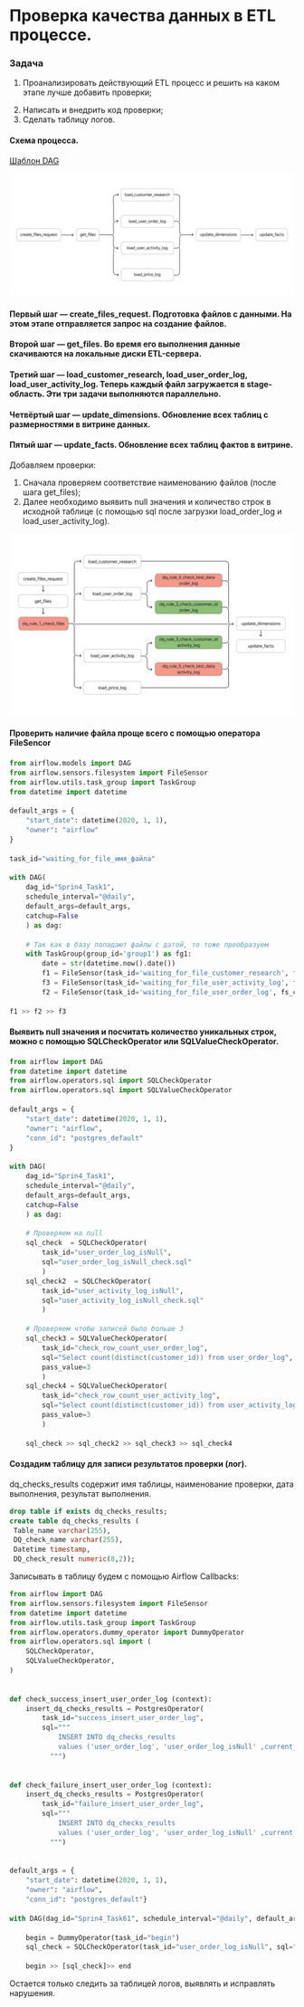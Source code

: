 # Проверка качества данных в ETL процессе.

### Задача
1. Проанализировать действующий ETL процесс и решить на каком этапе лучше добавить проверки; <P><P>
2. Написать и внедрить код проверки;
3. Сделать таблицу логов.


#### Схема процесса.

[Шаблон DAG](</Проверка качества данных в ETL процессе\dag\dag_forma.md>)

![4. Проверка качества данных/Схема_DAG.png](https://github.com/EvgeniyLezh/data-engineer-yandex-practicum/blob/32d684c597f69072f5546c8ecd329f70eed60f3e/4.%20%D0%9F%D1%80%D0%BE%D0%B2%D0%B5%D1%80%D0%BA%D0%B0%20%D0%BA%D0%B0%D1%87%D0%B5%D1%81%D1%82%D0%B2%D0%B0%20%D0%B4%D0%B0%D0%BD%D0%BD%D1%8B%D1%85/%D0%A1%D1%85%D0%B5%D0%BC%D0%B0_DAG.png)

#### Первый шаг — create_files_request. Подготовка файлов с данными. На этом этапе отправляется запрос на создание файлов.

#### Второй шаг — get_files. Во время его выполнения данные скачиваются на локальные диски ЕTL-сервера.

#### Третий шаг — load_customer_research, load_user_order_log, load_user_activity_log. Теперь каждый файл загружается в stage-область. Эти три задачи выполняются параллельно.

#### Четвёртый шаг — update_dimensions. Обновление всех таблиц с размерностями в витрине данных.

#### Пятый шаг — update_facts. Обновление всех таблиц фактов в витрине.

Добавляем проверки:

1. Сначала проверяем соответствие наименованию файлов (после шага get_files);
2. Далее необходимо выявить null значения и количество строк в исходной таблице (с помощью sql после загрузки load_order_log и load_user_activity_log).

![4. Проверка качества данных/Проверки_Схема_DAG.png](https://github.com/EvgeniyLezh/data-engineer-yandex-practicum/blob/32d684c597f69072f5546c8ecd329f70eed60f3e/4.%20%D0%9F%D1%80%D0%BE%D0%B2%D0%B5%D1%80%D0%BA%D0%B0%20%D0%BA%D0%B0%D1%87%D0%B5%D1%81%D1%82%D0%B2%D0%B0%20%D0%B4%D0%B0%D0%BD%D0%BD%D1%8B%D1%85/%D0%9F%D1%80%D0%BE%D0%B2%D0%B5%D1%80%D0%BA%D0%B8_%D0%A1%D1%85%D0%B5%D0%BC%D0%B0_DAG.png)


#### Проверить наличие файла проще всего с помощью оператора FileSencor

```python
from airflow.models import DAG
from airflow.sensors.filesystem import FileSensor
from airflow.utils.task_group import TaskGroup
from datetime import datetime

default_args = {
    "start_date": datetime(2020, 1, 1),
    "owner": "airflow"
}

task_id="waiting_for_file_имя_файла"

with DAG(
    dag_id="Sprin4_Task1",
    schedule_interval="@daily",
    default_args=default_args,
    catchup=False
    ) as dag:

    # Так как в базу попадают файлы с датой, то тоже преобразуем
    with TaskGroup(group_id='group1') as fg1:
        date = str(datetime.now().date())
        f1 = FileSensor(task_id='waiting_for_file_customer_research', fs_conn_id ='fs_local', filepath='data/' + date + '_' + '_customer_research.csv', poke_interval = 15, timeout=15 )
        f3 = FileSensor(task_id='waiting_for_file_user_activity_log', fs_conn_id ='fs_local', filepath='data/' + date + '_' + '_user_activity_log.csv', poke_interval = 15, timeout=15 )
        f2 = FileSensor(task_id='waiting_for_file_user_order_log', fs_conn_id ='fs_local', filepath='data/' + date + '_' + '_user_order_log.csv', poke_interval = 15, timeout=15 )

f1 >> f2 >> f3
```

#### Выявить null значения и посчитать количество уникальных строк, можно с помощью SQLCheckOperator или SQLValueCheckOperator.

```python
from airflow import DAG
from datetime import datetime
from airflow.operators.sql import SQLCheckOperator
from airflow.operators.sql import SQLValueCheckOperator

default_args = {
    "start_date": datetime(2020, 1, 1),
    "owner": "airflow",
    "conn_id": "postgres_default"
}

with DAG(
    dag_id="Sprin4_Task1",
    schedule_interval="@daily",
    default_args=default_args,
    catchup=False
    ) as dag:

    # Проверяем на null
    sql_check  = SQLCheckOperator(
        task_id="user_order_log_isNull",
        sql="user_order_log_isNull_check.sql"
        )
    sql_check2  = SQLCheckOperator(
        task_id="user_activity_log_isNull",
        sql="user_activity_log_isNull_check.sql"
        )

    # Проверяем чтобы записей было больше 3
    sql_check3 = SQLValueCheckOperator(
        task_id="check_row_count_user_order_log",
        sql="Select count(distinct(customer_id)) from user_order_log",
        pass_value=3
        )
    sql_check4 = SQLValueCheckOperator(
        task_id="check_row_count_user_activity_log",
        sql="Select count(distinct(customer_id)) from user_activity_log",
        pass_value=3
        )

    sql_check >> sql_check2 >> sql_check3 >> sql_check4
```

#### Создадим таблицу для записи результатов проверки (лог).

dq_checks_results содержит имя таблицы, наименование проверки, дата выполнения, результат выполнения.

```sql
drop table if exists dq_checks_results;
create table dq_checks_results (
 Table_name varchar(255),
 DQ_check_name varchar(255),
 Datetime timestamp,
 DQ_check_result numeric(8,2));
```

Записывать в таблицу будем с помощью Airflow Callbacks:

```python
from airflow import DAG
from airflow.sensors.filesystem import FileSensor
from datetime import datetime
from airflow.utils.task_group import TaskGroup
from airflow.operators.dummy_operator import DummyOperator
from airflow.operators.sql import (
    SQLCheckOperator,
    SQLValueCheckOperator,
)


def check_success_insert_user_order_log (context):
    insert_dq_checks_results = PostgresOperator(
        task_id="success_insert_user_order_log",
        sql="""
            INSERT INTO dq_checks_results
            values ('user_order_log', 'user_order_log_isNull' ,current_date, 0 )
          """)


def check_failure_insert_user_order_log (context):
    insert_dq_checks_results = PostgresOperator(
        task_id="failure_insert_user_order_log",
        sql="""
            INSERT INTO dq_checks_results
            values ('user_order_log', 'user_order_log_isNull' ,current_date, 1 )
          """)


default_args = {
    "start_date": datetime(2020, 1, 1),
    "owner": "airflow",
    "conn_id": "postgres_default"}

with DAG(dag_id="Sprin4_Task61", schedule_interval="@daily", default_args=default_args, catchup=False) as dag:

    begin = DummyOperator(task_id="begin")
    sql_check = SQLCheckOperator(task_id="user_order_log_isNull", sql="user_order_log_isNull_check.sql" , on_success_callback = check_success_insert_user_order_log, on_failure_callback =  check_failure_insert_user_order_log )

    begin >> [sql_check]>> end
```

Остается только следить за таблицей логов, выявлять и исправлять нарушения.
